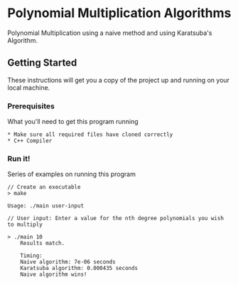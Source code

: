 
# Polynomial Multiplication Algorithms

Polynomial Multiplication using a naive method and using Karatsuba's Algorithm. 

## Getting Started

These instructions will get you a copy of the project up and running on your local machine. 

### Prerequisites

What you'll need to get this program running

```
* Make sure all required files have cloned correctly
* C++ Compiler
```

### Run it! 

Series of examples on running this program 

```
// Create an executable
> make 

Usage: ./main user-input

// User input: Enter a value for the nth degree polynomials you wish to multiply 

> ./main 10
    Results match.
    
    Timing: 
    Naive algorithm: 7e-06 seconds
    Karatsuba algorithm: 0.000435 seconds
    Naive algorithm wins!
    
```



